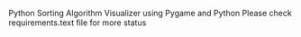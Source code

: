 Python Sorting Algorithm Visualizer using Pygame and Python
Please check requirements.text file for more status
